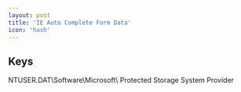 ```yaml
---
layout: post
title: 'IE Auto Complete Form Data'
icon: 'hash'
---
```


## Keys

NTUSER.DAT\Software\Microsoft\ Protected Storage System Provider

